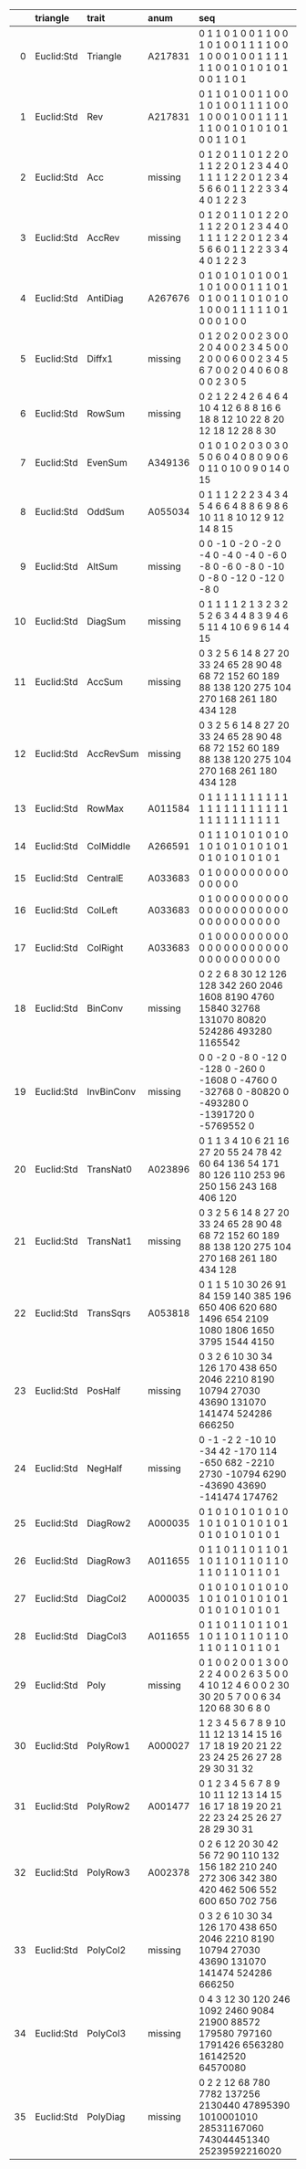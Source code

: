 |    | triangle   | trait      | anum    | seq                                                                                                 |
|---:|:-----------|:-----------|:--------|:----------------------------------------------------------------------------------------------------|
|  0 | Euclid:Std | Triangle   | A217831 | 0 1 1 0 1 0 0 1 1 0 0 1 0 1 0 0 1 1 1 1 0 0 1 0 0 0 1 0 0 1 1 1 1 1 1 0 0 1 0 1 0 1 0 1 0 0 1 1 0 1 |
|  1 | Euclid:Std | Rev        | A217831 | 0 1 1 0 1 0 0 1 1 0 0 1 0 1 0 0 1 1 1 1 0 0 1 0 0 0 1 0 0 1 1 1 1 1 1 0 0 1 0 1 0 1 0 1 0 0 1 1 0 1 |
|  2 | Euclid:Std | Acc        | missing | 0 1 2 0 1 1 0 1 2 2 0 1 1 2 2 0 1 2 3 4 4 0 1 1 1 1 2 2 0 1 2 3 4 5 6 6 0 1 1 2 2 3 3 4 4 0 1 2 2 3 |
|  3 | Euclid:Std | AccRev     | missing | 0 1 2 0 1 1 0 1 2 2 0 1 1 2 2 0 1 2 3 4 4 0 1 1 1 1 2 2 0 1 2 3 4 5 6 6 0 1 1 2 2 3 3 4 4 0 1 2 2 3 |
|  4 | Euclid:Std | AntiDiag   | A267676 | 0 1 0 1 0 1 0 1 0 0 1 1 0 1 0 0 0 1 1 1 0 1 0 1 0 0 1 1 0 1 0 1 0 1 0 0 0 1 1 1 1 1 0 1 0 0 0 1 0 0 |
|  5 | Euclid:Std | Diffx1     | missing | 0 1 2 0 2 0 0 2 3 0 0 2 0 4 0 0 2 3 4 5 0 0 2 0 0 0 6 0 0 2 3 4 5 6 7 0 0 2 0 4 0 6 0 8 0 0 2 3 0 5 |
|  6 | Euclid:Std | RowSum     | missing | 0 2 1 2 2 4 2 6 4 6 4 10 4 12 6 8 8 16 6 18 8 12 10 22 8 20 12 18 12 28 8 30                        |
|  7 | Euclid:Std | EvenSum    | A349136 | 0 1 0 1 0 2 0 3 0 3 0 5 0 6 0 4 0 8 0 9 0 6 0 11 0 10 0 9 0 14 0 15                                 |
|  8 | Euclid:Std | OddSum     | A055034 | 0 1 1 1 2 2 2 3 4 3 4 5 4 6 6 4 8 8 6 9 8 6 10 11 8 10 12 9 12 14 8 15                              |
|  9 | Euclid:Std | AltSum     | missing | 0 0 -1 0 -2 0 -2 0 -4 0 -4 0 -4 0 -6 0 -8 0 -6 0 -8 0 -10 0 -8 0 -12 0 -12 0 -8 0                   |
| 10 | Euclid:Std | DiagSum    | missing | 0 1 1 1 1 2 1 3 2 3 2 5 2 6 3 4 4 8 3 9 4 6 5 11 4 10 6 9 6 14 4 15                                 |
| 11 | Euclid:Std | AccSum     | missing | 0 3 2 5 6 14 8 27 20 33 24 65 28 90 48 68 72 152 60 189 88 138 120 275 104 270 168 261 180 434 128  |
| 12 | Euclid:Std | AccRevSum  | missing | 0 3 2 5 6 14 8 27 20 33 24 65 28 90 48 68 72 152 60 189 88 138 120 275 104 270 168 261 180 434 128  |
| 13 | Euclid:Std | RowMax     | A011584 | 0 1 1 1 1 1 1 1 1 1 1 1 1 1 1 1 1 1 1 1 1 1 1 1 1 1 1 1 1 1 1 1                                     |
| 14 | Euclid:Std | ColMiddle  | A266591 | 0 1 1 1 0 1 0 1 0 1 0 1 0 1 0 1 0 1 0 1 0 1 0 1 0 1 0 1 0 1 0 1                                     |
| 15 | Euclid:Std | CentralE   | A033683 | 0 1 0 0 0 0 0 0 0 0 0 0 0 0 0 0                                                                     |
| 16 | Euclid:Std | ColLeft    | A033683 | 0 1 0 0 0 0 0 0 0 0 0 0 0 0 0 0 0 0 0 0 0 0 0 0 0 0 0 0 0 0 0 0                                     |
| 17 | Euclid:Std | ColRight   | A033683 | 0 1 0 0 0 0 0 0 0 0 0 0 0 0 0 0 0 0 0 0 0 0 0 0 0 0 0 0 0 0 0 0                                     |
| 18 | Euclid:Std | BinConv    | missing | 0 2 2 6 8 30 12 126 128 342 260 2046 1608 8190 4760 15840 32768 131070 80820 524286 493280 1165542  |
| 19 | Euclid:Std | InvBinConv | missing | 0 0 -2 0 -8 0 -12 0 -128 0 -260 0 -1608 0 -4760 0 -32768 0 -80820 0 -493280 0 -1391720 0 -5769552 0 |
| 20 | Euclid:Std | TransNat0  | A023896 | 0 1 1 3 4 10 6 21 16 27 20 55 24 78 42 60 64 136 54 171 80 126 110 253 96 250 156 243 168 406 120   |
| 21 | Euclid:Std | TransNat1  | missing | 0 3 2 5 6 14 8 27 20 33 24 65 28 90 48 68 72 152 60 189 88 138 120 275 104 270 168 261 180 434 128  |
| 22 | Euclid:Std | TransSqrs  | A053818 | 0 1 1 5 10 30 26 91 84 159 140 385 196 650 406 620 680 1496 654 2109 1080 1806 1650 3795 1544 4150  |
| 23 | Euclid:Std | PosHalf    | missing | 0 3 2 6 10 30 34 126 170 438 650 2046 2210 8190 10794 27030 43690 131070 141474 524286 666250       |
| 24 | Euclid:Std | NegHalf    | missing | 0 -1 -2 2 -10 10 -34 42 -170 114 -650 682 -2210 2730 -10794 6290 -43690 43690 -141474 174762        |
| 25 | Euclid:Std | DiagRow2   | A000035 | 0 1 0 1 0 1 0 1 0 1 0 1 0 1 0 1 0 1 0 1 0 1 0 1 0 1 0 1 0 1 0 1                                     |
| 26 | Euclid:Std | DiagRow3   | A011655 | 0 1 1 0 1 1 0 1 1 0 1 1 0 1 1 0 1 1 0 1 1 0 1 1 0 1 1 0 1 1 0 1                                     |
| 27 | Euclid:Std | DiagCol2   | A000035 | 0 1 0 1 0 1 0 1 0 1 0 1 0 1 0 1 0 1 0 1 0 1 0 1 0 1 0 1 0 1 0 1                                     |
| 28 | Euclid:Std | DiagCol3   | A011655 | 0 1 1 0 1 1 0 1 1 0 1 1 0 1 1 0 1 1 0 1 1 0 1 1 0 1 1 0 1 1 0 1                                     |
| 29 | Euclid:Std | Poly       | missing | 0 1 0 0 2 0 0 1 3 0 0 2 2 4 0 0 2 6 3 5 0 0 4 10 12 4 6 0 0 2 30 30 20 5 7 0 0 6 34 120 68 30 6 8 0 |
| 30 | Euclid:Std | PolyRow1   | A000027 | 1 2 3 4 5 6 7 8 9 10 11 12 13 14 15 16 17 18 19 20 21 22 23 24 25 26 27 28 29 30 31 32              |
| 31 | Euclid:Std | PolyRow2   | A001477 | 0 1 2 3 4 5 6 7 8 9 10 11 12 13 14 15 16 17 18 19 20 21 22 23 24 25 26 27 28 29 30 31               |
| 32 | Euclid:Std | PolyRow3   | A002378 | 0 2 6 12 20 30 42 56 72 90 110 132 156 182 210 240 272 306 342 380 420 462 506 552 600 650 702 756  |
| 33 | Euclid:Std | PolyCol2   | missing | 0 3 2 6 10 30 34 126 170 438 650 2046 2210 8190 10794 27030 43690 131070 141474 524286 666250       |
| 34 | Euclid:Std | PolyCol3   | missing | 0 4 3 12 30 120 246 1092 2460 9084 21900 88572 179580 797160 1791426 6563280 16142520 64570080      |
| 35 | Euclid:Std | PolyDiag   | missing | 0 2 2 12 68 780 7782 137256 2130440 47895390 1010001010 28531167060 743044451340 25239592216020     |